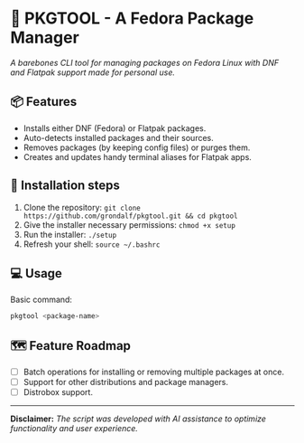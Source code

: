 # 🔧 PKGTOOL - A Fedora Package Manager

*A barebones CLI tool for managing packages on Fedora Linux with DNF and Flatpak support made for personal use.*

## 📦 Features
- Installs either DNF (Fedora) or Flatpak packages.
- Auto-detects installed packages and their sources.
- Removes packages (by keeping config files) or purges them.
- Creates and updates handy terminal aliases for Flatpak apps.

## 🚀 Installation steps

  1. Clone the repository: `git clone https://github.com/grondalf/pkgtool.git && cd pkgtool`
  2. Give the installer necessary permissions: `chmod +x setup`
  3. Run the installer: `./setup`
  4. Refresh your shell: `source ~/.bashrc`

##  💻 Usage

Basic command:
```bash
pkgtool <package-name>
```

## 🗺️ Feature Roadmap

- [ ] Batch operations for installing or removing multiple packages at once.
- [ ] Support for other distributions and package managers.
- [ ] Distrobox support.

---

**Disclaimer:** *The script was developed with AI assistance to optimize functionality and user experience.*
